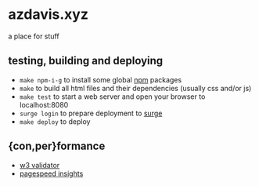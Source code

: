 # azdavis.xyz

a place for stuff

## testing, building and deploying

- `make npm-i-g` to install some global [npm][npm] packages
- `make` to build all html files and their dependencies (usually css and/or js)
- `make test` to start a web server and open your browser to localhost:8080
- `surge login` to prepare deployment to [surge][sur]
- `make deploy` to deploy

## {con,per}formance

- [w3 validator][w3v]
- [pagespeed insights][pag]

[npm]: https://www.npmjs.com
[sur]: https://surge.sh/
[w3v]: https://validator.w3.org/nu/?doc=azdavis.xyz
[pag]: https://developers.google.com/speed/pagespeed/insights/?url=azdavis.xyz
